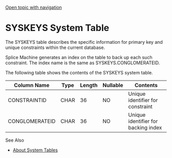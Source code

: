 [Open topic with navigation](../../../index.html#Shared/SQLReference/SystemTables/SysKeys.html)

<a href="" id="SystemTables.SysKeys"></a>[]()SYSKEYS System Table
=================================================================

The <span class="CodeFont">SYSKEYS</span> table describes the specific information for primary key and unique constraints within the current database.

Splice Machine generates an index on the table to back up each such constraint. The index name is the same as <span class="CodeFont">SYSKEYS.CONGLOMERATEID</span>.

The following table shows the contents of the <span class="CodeFont">SYSKEYS</span> system table.

| Column Name    | Type | Length | Nullable | Contents                            |
|----------------|------|--------|----------|-------------------------------------|
| CONSTRAINTID   | CHAR | 36     | NO       | Unique identifier for constraint    |
| CONGLOMERATEID | CHAR | 36     | NO       | Unique identifier for backing index |

See Also

-   [About System Tables](Intro.SystemTables.html)

 


